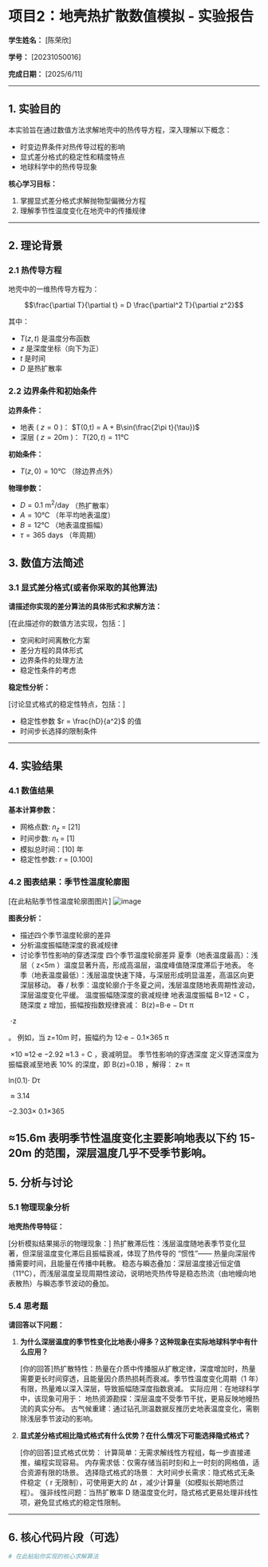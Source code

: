 # 项目2：地壳热扩散数值模拟 - 实验报告

**学生姓名：** [陈荣欣]

**学号：** [20231050016]

**完成日期：** [2025/6/11]


---

## 1. 实验目的

本实验旨在通过数值方法求解地壳中的热传导方程，深入理解以下概念：

- 时变边界条件对热传导过程的影响
- 显式差分格式的稳定性和精度特点
- 地球科学中的热传导现象

**核心学习目标：**
1. 掌握显式差分格式求解抛物型偏微分方程
2. 理解季节性温度变化在地壳中的传播规律

---

## 2. 理论背景

### 2.1 热传导方程

地壳中的一维热传导方程为：

$$\frac{\partial T}{\partial t} = D \frac{\partial^2 T}{\partial z^2}$$

其中：
- $T(z,t)$ 是温度分布函数
- $z$ 是深度坐标（向下为正）
- $t$ 是时间
- $D$ 是热扩散率

### 2.2 边界条件和初始条件

**边界条件：**
- 地表 ( $z=0$ )： $T(0,t) = A + B\sin(\frac{2\pi t}{\tau})$
- 深层 ( $z=20\text{m}$ )： $T(20,t) = 11°\text{C}$

**初始条件：**
- $T(z,0) = 10°\text{C}$ （除边界点外）

**物理参数：**
- $D = 0.1 \text{ m}^2/\text{day}$ （热扩散率）
- $A = 10°\text{C}$ （年平均地表温度）
- $B = 12°\text{C}$ （地表温度振幅）
- $\tau = 365 \text{ days}$ （年周期）


## 3. 数值方法简述

### 3.1 显式差分格式(或者你采取的其他算法)

**请描述你实现的差分算法的具体形式和求解方法：**

[在此描述你的数值方法实现，包括：]
- 空间和时间离散化方案
- 差分方程的具体形式
- 边界条件的处理方法
- 稳定性条件的考虑

**稳定性分析：**

[讨论显式格式的稳定性特点，包括：]
- 稳定性参数 $r = \frac{hD}{a^2}$ 的值
- 时间步长选择的限制条件

---

## 4. 实验结果

### 4.1 数值结果

**基本计算参数：**
- 网格点数: $n_z$ =  [21]
- 时间步数: $n_t$ =  [1]
- 模拟总时间：[10] 年
- 稳定性参数: $r$ =  [0.100]

### 4.2 图表结果：季节性温度轮廓图

[在此粘贴季节性温度轮廓图图片]
![image](https://github.com/user-attachments/assets/cc7c50dd-2f6a-480f-a2db-ed89699dc78b)

**图表分析：**
- 描述四个季节温度轮廓的差异
- 分析温度振幅随深度的衰减规律
- 讨论季节性影响的穿透深度
四个季节温度轮廓差异
夏季（地表温度最高）：浅层（
z<5m
）温度显著升高，形成高温层，温度峰值随深度滞后于地表。
冬季（地表温度最低）：浅层温度快速下降，与深层形成明显温差，高温区向更深层移动。
春 / 秋季：温度轮廓介于冬夏之间，浅层温度随地表周期性波动，深层温度变化平缓。
温度振幅随深度的衰减规律
地表温度振幅 
B=12 
∘
 C
，随深度 
z
 增加，振幅按指数规律衰减：
B(z)=B⋅e 
− 
Dτ
π
​
 
​
 ⋅z
 
。
例如，当 
z=10m
 时，振幅约为 
12⋅e 
− 
0.1×365
π
​
 
​
 ×10
 ≈12⋅e 
−2.92
 ≈1.3 
∘
 C
，衰减明显。
季节性影响的穿透深度
定义穿透深度为振幅衰减至地表 10% 的深度，即 
B(z)=0.1B
，解得：
z= 
π
​
 
ln(0.1)⋅ 
Dτ
​
 
​
 ≈ 
3.14
​
 
−2.303× 
0.1×365
​
 
​
 ≈15.6m
表明季节性温度变化主要影响地表以下约 15-20m 的范围，深层温度几乎不受季节影响。
---

## 5. 分析与讨论

### 5.1 物理现象分析

**地壳热传导特征：**

[分析模拟结果揭示的物理现象：]
热扩散滞后性：浅层温度随地表季节变化显著，但深层温度变化滞后且振幅衰减，体现了热传导的 “惯性”—— 热量向深层传播需要时间，且能量在传播中耗散。
稳态与瞬态叠加：深层温度接近恒定值（11°C），而浅层温度呈现周期性波动，说明地壳热传导是稳态热流（由地幔向地表散热）与瞬态季节波动的叠加。

### 5.4 思考题

**请回答以下问题：**

1. **为什么深层温度的季节性变化比地表小得多？这种现象在实际地球科学中有什么应用？**

   [你的回答]热扩散特性：热量在介质中传播服从扩散定律，深度增加时，热量需要更长时间穿透，且能量因介质热损耗而衰减。季节性温度变化周期（1 年）有限，热量难以深入深层，导致振幅随深度指数衰减。
实际应用：在地球科学中，该现象可用于：
地热资源勘探：深层温度不受季节干扰，更易反映地幔热流的真实分布。
古气候重建：通过钻孔测温数据反推历史地表温度变化，需剔除浅层季节波动的影响。

3. **显式差分格式相比隐式格式有什么优势？在什么情况下可能选择隐式格式？**

   [你的回答]显式格式优势：
计算简单：无需求解线性方程组，每一步直接递推，编程实现容易。
内存需求低：仅需存储当前时刻和上一时刻的网格值，适合资源有限的场景。
选择隐式格式的场景：
大时间步长需求：隐式格式无条件稳定（
r
 无限制），可使用更大的 
Δt
，减少计算量（如模拟长期地质过程）。
强非线性问题：当热扩散率 
D
 随温度变化时，隐式格式更易处理非线性项，避免显式格式的稳定性限制。

---

## 6. 核心代码片段（可选）

```python
# 在此粘贴你实现的核心求解算法
```

